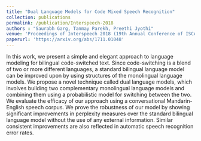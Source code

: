 ```yaml
---
title: "Dual Language Models for Code Mixed Speech Recognition"
collection: publications
permalink: /publication/Interspeech-2018
authors : "Saurabh Garg, Tanmay Parekh, Preethi Jyothi" 
venue: 'Proceedings of Interspeech 2018 (19th Annual Conference of ISCA)'
paperurl: 'https://arxiv.org/abs/1711.01048'
---
```



In this work, we present a simple and elegant approach to language modeling for bilingual code-switched text. Since code-switching is a blend of two or more different languages, a standard bilingual language model can be improved upon by using structures of the monolingual language models. We propose a novel technique called dual language models, which involves building two complementary monolingual language models and combining them using a probabilistic model for switching between the two. We evaluate the efficacy of our approach using a conversational Mandarin-English speech corpus. We prove the robustness of our model by showing significant improvements in perplexity measures over the standard bilingual language model without the use of any external information. Similar consistent improvements are also reflected in automatic speech recognition error rates.
